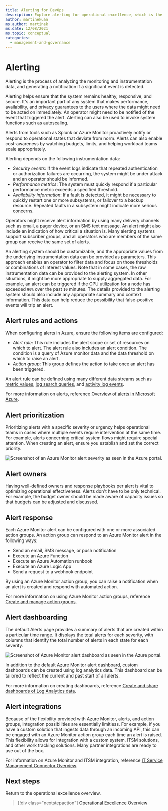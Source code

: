 ```yaml
---
title: Alerting for DevOps
description: Explore alerting for operational excellence, which is the process of analyzing the monitoring and instrumentation data and generating a notification if a significant event is detected.
author: martinekuan
ms.author: martinek
ms.date: 12/08/2021
ms.topic: conceptual
categories:
  - management-and-governance
---
```


# Alerting

Alerting is the process of analyzing the monitoring and instrumentation data, and generating a notification if a significant event is detected.

Alerting helps ensure that the system remains healthy, responsive, and secure. It's an important part of any system that makes performance, availability, and privacy guarantees to the users where the data might need to be acted on immediately. An operator might need to be notified of the event that triggered the alert. Alerting can also be used to invoke system functions such as autoscaling.

Alerts from tools such as Splunk or Azure Monitor proactively notify or respond to operational states that deviate from norm. Alerts can also enable cost-awareness by watching budgets, limits, and helping workload teams scale appropriately.

Alerting depends on the following instrumentation data:

- *Security events*: If the event logs indicate that repeated authentication or authorization failures are occurring, the system might be under attack and an operator should be informed.
- *Performance metrics*: The system must quickly respond if a particular performance metric exceeds a specified threshold.
- *Availability information*: If a fault is detected, it might be necessary to quickly restart one or more subsystems, or failover to a backup resource. Repeated faults in a subsystem might indicate more serious concerns.

Operators might receive alert information by using many delivery channels such as email, a pager device, or an SMS text message. An alert might also include an indication of how critical a situation is. Many alerting systems support subscriber groups, and all operators who are members of the same group can receive the same set of alerts.

An alerting system should be customizable, and the appropriate values from the underlying instrumentation data can be provided as parameters. This approach enables an operator to filter data and focus on those thresholds or combinations of interest values. Note that in some cases, the raw instrumentation data can be provided to the alerting system. In other situations, it might be more appropriate to supply aggregated data. For example, an alert can be triggered if the CPU utilization for a node has exceeded `90%` over the past `10` minutes. The details provided to the alerting system should also include any appropriate summary and context information. This data can help reduce the possibility that false-positive events will trip an alert.

## Alert rules and actions

When configuring alerts in Azure, ensure the following items are configured:

- *Alert rule*: This rule includes the alert scope or set of resources on which to alert. The alert rule also includes an alert condition. The condition is a query of Azure monitor data and the data threshold on which to raise an alert.
- *Action group*: This group defines the action to take once an alert has been triggered.

An alert rule can be defined using many different data streams such as [metric values](/azure/azure-monitor/platform/alerts-metric-overview), [log search queries](/azure/azure-monitor/platform/alerts-unified-log), and [activity log events](/azure/azure-monitor/platform/activity-log-alerts).

For more information on alerts, reference [Overview of alerts in Microsoft Azure](/azure/azure-monitor/platform/alerts-overview).

## Alert prioritization

Prioritizing alerts with a specific severity or urgency helps operational teams in cases where multiple events require intervention at the same time. For example, alerts concerning critical system flows might require special attention. When creating an alert, ensure you establish and set the correct priority.

![Screenshot of an Azure Monitor alert severity as seen in the Azure portal.](../devops/alert-severity.png)

## Alert owners

Having well-defined owners and response playbooks per alert is vital to optimizing operational effectiveness. Alerts don't have to be only technical. For example, the budget owner should be made aware of capacity issues so that budgets can be adjusted and discussed.

## Alert response

Each Azure Monitor alert can be configured with one or more associated action groups. An action group can respond to an Azure Monitor alert in the following ways:

- Send an email, SMS message, or push notification
- Execute an Azure Function
- Execute an Azure Automation runbook
- Execute an Azure Logic App
- Send a request to a webhook endpoint

By using an Azure Monitor action group, you can raise a notification when an alert is created and respond with automated action.

For more information on using Azure Monitor action groups, reference [Create and manage action groups](/azure/azure-monitor/platform/action-groups).

## Alert dashboarding

The default Alerts page provides a summary of alerts that are created within a particular time range. It displays the total alerts for each severity, with columns that identify the total number of alerts in each state for each severity.

![Screenshot of Azure Monitor alert dashboard as seen in the Azure portal.](../devops/alerts-dash.png)

In addition to the default Azure Monitor alert dashboard, custom dashboards can be created using log analytics data. This dashboard can be tailored to reflect the current and past start of all alerts.

For more information on creating dashboards, reference [Create and share dashboards of Log Analytics data](/azure/azure-monitor/learn/tutorial-logs-dashboards).

## Alert integrations

Because of the flexibility provided with Azure Monitor, alerts, and action groups, integration possibilities are essentially limitless. For example, if you have a custom solution that ingests data through an incoming API, this can be engaged with an Azure Monitor action group each time an alert is raised. This flexibility allows for integration with a custom system, ITSM solutions, and other work tracking solutions. Many partner integrations are ready to use out of the box.

For information on Azure Monitor and ITSM integration, reference [IT Service Management Connector Overview](/azure/azure-monitor/platform/itsmc-overview).

## Next steps

Return to the operational excellence overview.

> [!div class="nextstepaction"]
> [Operational Excellence Overview](./overview.md)
